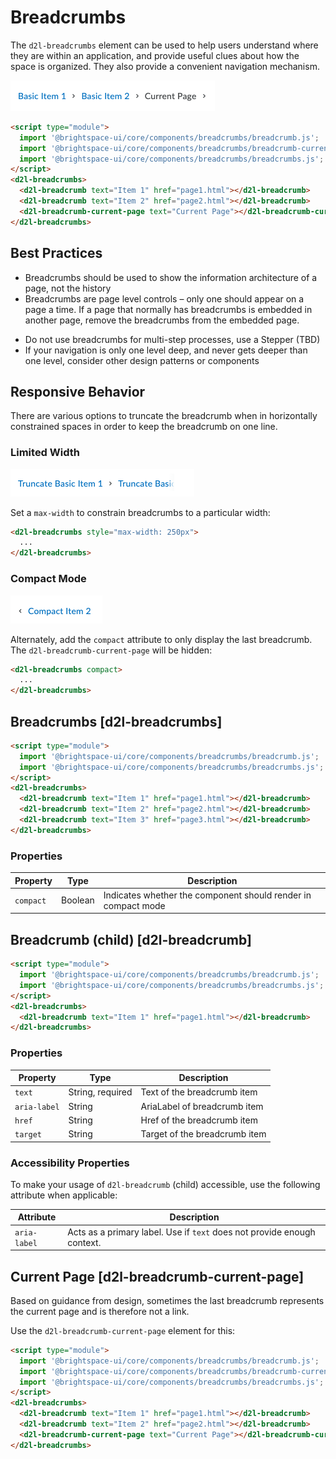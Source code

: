 # Breadcrumbs

The `d2l-breadcrumbs` element can be used to help users understand where they are within an application, and provide useful clues about how the space is organized. They also provide a convenient navigation mechanism.

<!-- docs: start hidden content -->
![screenshot of d2l-breadcrumbs component](./screenshots/basic.png)
<!-- docs: end hidden content -->

<!-- docs: demo -->
```html
<script type="module">
  import '@brightspace-ui/core/components/breadcrumbs/breadcrumb.js';
  import '@brightspace-ui/core/components/breadcrumbs/breadcrumb-current-page.js';
  import '@brightspace-ui/core/components/breadcrumbs/breadcrumbs.js';
</script>
<d2l-breadcrumbs>
  <d2l-breadcrumb text="Item 1" href="page1.html"></d2l-breadcrumb>
  <d2l-breadcrumb text="Item 2" href="page2.html"></d2l-breadcrumb>
  <d2l-breadcrumb-current-page text="Current Page"></d2l-breadcrumb-current-page>
</d2l-breadcrumbs>
```

## Best Practices
<!-- docs: start best practices -->
<!-- docs: start dos -->
* Breadcrumbs should be used to show the information architecture of a page, not the history
* Breadcrumbs are page level controls – only one should appear on a page a time. If a page that normally has breadcrumbs is embedded in another page, remove the breadcrumbs from the embedded page.
<!-- docs: end dos -->

<!-- docs: start donts -->
* Do not use breadcrumbs for multi-step processes, use a Stepper (TBD)
* If your navigation is only one level deep, and never gets deeper than one level, consider other design patterns or components
<!-- docs: end donts -->
<!-- docs: end best practices -->

## Responsive Behavior

There are various options to truncate the breadcrumb when in horizontally constrained spaces in order to keep the breadcrumb on one line.

### Limited Width

![screenshot of d2l-breadcrumbs component limited width](./screenshots/limited-width.png)

Set a `max-width` to constrain breadcrumbs to a particular width:

```html
<d2l-breadcrumbs style="max-width: 250px">
  ...
</d2l-breadcrumbs>
```

### Compact Mode

![screenshot of d2l-breadcrumbs component in compact mode](./screenshots/compact.png)

Alternately, add the `compact` attribute to only display the last breadcrumb. The `d2l-breadcrumb-current-page` will be hidden:

```html
<d2l-breadcrumbs compact>
  ...
</d2l-breadcrumbs>
```

## Breadcrumbs [d2l-breadcrumbs]

<!-- docs: demo live name:d2l-breadcrumbs -->
```html
<script type="module">
  import '@brightspace-ui/core/components/breadcrumbs/breadcrumb.js';
  import '@brightspace-ui/core/components/breadcrumbs/breadcrumbs.js';
</script>
<d2l-breadcrumbs>
  <d2l-breadcrumb text="Item 1" href="page1.html"></d2l-breadcrumb>
  <d2l-breadcrumb text="Item 2" href="page2.html"></d2l-breadcrumb>
  <d2l-breadcrumb text="Item 3" href="page3.html"></d2l-breadcrumb>
</d2l-breadcrumbs>
```

<!-- docs: start hidden content -->
### Properties

| Property | Type | Description |
|--|--|--|
| `compact` | Boolean | Indicates whether the component should render in compact mode |
<!-- docs: end hidden content -->

## Breadcrumb (child) [d2l-breadcrumb]

<!-- docs: demo live name:d2l-breadcrumb -->
```html
<script type="module">
  import '@brightspace-ui/core/components/breadcrumbs/breadcrumb.js';
  import '@brightspace-ui/core/components/breadcrumbs/breadcrumbs.js';
</script>
<d2l-breadcrumbs>
  <d2l-breadcrumb text="Item 1" href="page1.html"></d2l-breadcrumb>
</d2l-breadcrumbs>
```

<!-- docs: start hidden content -->
### Properties

| Property | Type | Description |
|--|--|--|
| `text` | String, required | Text of the breadcrumb item |
| `aria-label` | String | AriaLabel of breadcrumb item |
| `href` | String | Href of the breadcrumb item |
| `target` | String | Target of the breadcrumb item |
<!-- docs: end hidden content -->

### Accessibility Properties

To make your usage of `d2l-breadcrumb` (child) accessible, use the following attribute when applicable:

| Attribute | Description |
|--|--|
| `aria-label` | Acts as a primary label. Use if `text` does not provide enough context. |

## Current Page [d2l-breadcrumb-current-page]

Based on guidance from design, sometimes the last breadcrumb represents the current page and is therefore not a link.

Use the `d2l-breadcrumb-current-page` element for this:

<!-- docs: demo live name:d2l-breadcrumb-current-page -->
```html
<script type="module">
  import '@brightspace-ui/core/components/breadcrumbs/breadcrumb.js';
  import '@brightspace-ui/core/components/breadcrumbs/breadcrumb-current-page.js';
  import '@brightspace-ui/core/components/breadcrumbs/breadcrumbs.js';
</script>
<d2l-breadcrumbs>
  <d2l-breadcrumb text="Item 1" href="page1.html"></d2l-breadcrumb>
  <d2l-breadcrumb text="Item 2" href="page2.html"></d2l-breadcrumb>
  <d2l-breadcrumb-current-page text="Current Page"></d2l-breadcrumb-current-page>
</d2l-breadcrumbs>
```
